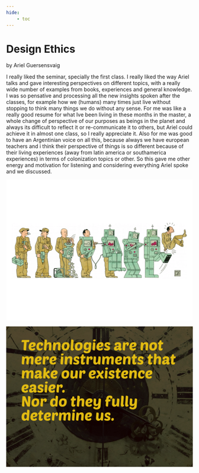 ```yaml
---
hide:
    - toc
---
```


# Design Ethics

by Ariel Guersensvaig

I really liked the seminar, specially the first class. I really liked the way Ariel talks and gave interesting perspectives on different topics, with a really wide number of examples from books, experiences and general knowledge. I was so pensative and processing all the new insights spoken after the classes, for example how we (humans) many times just live without stopping to think many things we do without any sense. For me was like a really good resume for what Ive been living in these months in the master, a whole change of perspective of our purposes as beings in the planet and always its difficult to reflect it or re-communicate it to others, but Ariel could achieve it in almost one class, so I really appreciate it. Also for me was good to have an Argentinian voice on all this, because always we have european teachers and i think their perspective of things is so different because of their living experiences (away from latin america or southamerica experiences) in terms of colonization topics or other. So this gave me other energy and motivation for listening and considering everything Ariel spoke and we discussed.

![](../images/dethics1.png)

![](../images/dethics.png)